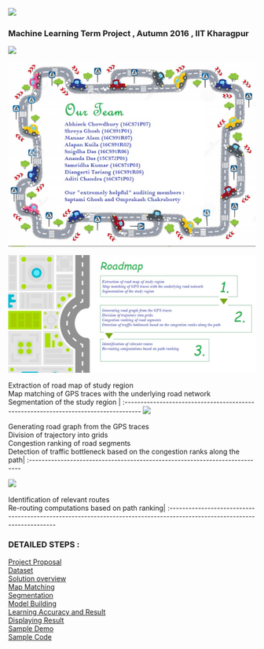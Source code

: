 ![](https://github.com/cs60050/MacTrackz/blob/master/Picture/logo.jpg)

### Machine Learning Term Project , Autumn 2016 , IIT Kharagpur

![](https://github.com/cs60050/MacTrackz/blob/master/Picture/rush_hour_traffic_cartoon_corr.jpg)

![](https://github.com/cs60050/MacTrackz/blob/master/Picture/team.jpg)

![](https://github.com/cs60050/MacTrackz/blob/master/Picture/roadmap.jpg)

Extraction of road map of study region<br />Map matching of GPS traces with the underlying road network<br />Segmentation of the study region |
:----------------------------------------------------------------------------------- 
![](https://github.com/cs60050/MacTrackz/blob/master/Picture/roadmap%20arrow.png)

Generating road graph from the GPS traces<br />Division of trajectory into grids<br />Congestion ranking of road segments<br />Detection of traffic bottleneck based on the congestion ranks along the path|
:---------------------------------------------------------------------------

![](https://github.com/cs60050/MacTrackz/blob/master/Picture/roadmap%20arrow.png)

Identification of relevant routes<br />Re-routing computations based on path ranking|
:------------------------------------------------------------------------------------------------------------------------

### DETAILED STEPS :

 [Project Proposal ](https://github.com/cs60050/MacTrackz/blob/master/Docs/Project_Proposal.md)<br/>
 [Dataset](https://github.com/cs60050/MacTrackz/blob/master/Docs/dataset.md)<br/>
 [Solution overview](https://github.com/cs60050/MacTrackz/blob/master/Docs/Solution%20overview.md)<br/>
 [Map Matching](https://github.com/cs60050/MacTrackz/blob/master/Docs/Preprocessing.md)<br/>
 [Segmentation](https://github.com/cs60050/MacTrackz/blob/master/Docs/Road%20Segmentation.md)<br/>
 [Model Building](https://github.com/cs60050/MacTrackz/blob/master/Docs/Model%20Building.md)<br/>
 [Learning Accuracy and Result](https://github.com/cs60050/MacTrackz/blob/master/Docs/Learning%20Accuracy%20and%20Results.md)<br/>
 [Displaying Result ](https://github.com/cs60050/MacTrackz/blob/master/Docs/Graphical%20User%20Interface.md)<br/>
 [Sample Demo](http://10.15.9.65:8888/xampp/macTrackz)<br/>
 [Sample Code](https://github.com/cs60050/MacTrackz/tree/master/Code)<br/>
 

